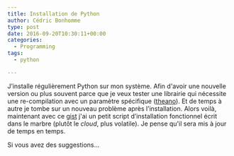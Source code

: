 ```yaml
---
title: Installation de Python
author: Cédric Bonhomme
type: post
date: 2016-09-20T10:30:11+00:00
categories:
  - Programming
tags:
  - python

---
```

J’installe régulièrement Python sur mon système.
Afin d'avoir une nouvelle version ou plus souvent parce que je veux tester une
librairie qui nécessite une re-compilation avec un paramètre spécifique
([theano](http://deeplearning.net/software/theano/)).
Et de temps à autre je tombe sur un nouveau problème après l’installation.
Alors voilà, maintenant avec ce
[gist](https://gist.github.com/cedricbonhomme/35e81e295fd4baed83d6ccb2cb9fde79)
j'ai un petit script d’installation fonctionnel écrit dans le marbre
(plutôt le _cloud_, plus volatile).
Je pense qu'il sera mis à jour de temps en temps.

Si vous avez des suggestions…


